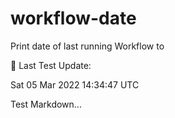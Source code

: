 # workflow-date
Print date of last running Workflow to 

🎉 Last Test Update: 
<!-- DEFAULT-TAG:START -->
Sat  05 Mar 2022  14:34:47 UTC
<!-- DEFAULT-TAG:END -->


Test Markdown...
